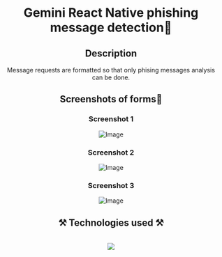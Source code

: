
<h1 align="center">Gemini React Native phishing message detection📱</h1>
<h2 align="center">Description</h2>
<div align="center">
    Message requests are formatted so that only phising messages analysis can be done.
</div>    
<h2 align="center">Screenshots of forms📸</h2>
<h3 align="center">Screenshot 1</h3>
<div align="center">
<img src="https://github.com/user-attachments/assets/0f0770ea-56ce-4fa6-901c-74aab6152a38" alt="Image" />
</div>
<h3 align="center">Screenshot 2</h3>
<div align="center">
<img src="https://github.com/user-attachments/assets/be14f806-bf53-4776-b5c9-ffefc0e95586" alt="Image" />
</div>
<h3 align="center">Screenshot 3</h3>
<div align="center">
<img src="https://github.com/user-attachments/assets/592e1fa5-e257-42b9-a7e7-96d85fccb9cd" alt="Image" />
</div>
<h2 align="center">⚒️ Technologies used ⚒️</h2>
<br/>
<div align="center">
    <img src="https://skillicons.dev/icons?i=html,css,typescript,javascript,react,github,npm,androidstudio,gradle,vscode" />   
</div>
